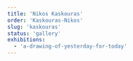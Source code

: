 ```yaml
---
title: 'Nikos Kaskouras'
order: 'Kaskouras-Nikos'
slug: 'kaskouras'
status: 'gallery'
exhibitions:
  - 'a-drawing-of-yesterday-for-today'
---
```

